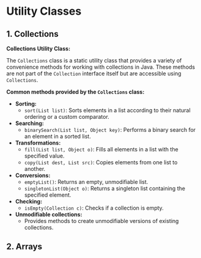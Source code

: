 # Utility Classes

## 1. Collections

**Collections Utility Class:**

The `Collections` class is a static utility class that provides a variety of convenience methods for working with collections in Java. These methods are not part of the `Collection` interface itself but are accessible using `Collections`.

**Common methods provided by the `Collections` class:**

- **Sorting:**
  - `sort(List list)`: Sorts elements in a list according to their natural ordering or a custom comparator.
- **Searching:**
  - `binarySearch(List list, Object key)`: Performs a binary search for an element in a sorted list.
- **Transformations:**
  - `fill(List list, Object o)`: Fills all elements in a list with the specified value.
  - `copy(List dest, List src)`: Copies elements from one list to another.
- **Conversions:**
  - `emptyList()`: Returns an empty, unmodifiable list.
  - `singletonList(Object o)`: Returns a singleton list containing the specified element.
- **Checking:**
  - `isEmpty(Collection c)`: Checks if a collection is empty.
- **Unmodifiable collections:**
  - Provides methods to create unmodifiable versions of existing collections.

## 2. Arrays
